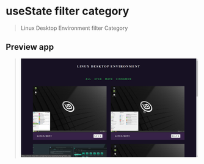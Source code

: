 # useState filter category

> Linux Desktop Environment filter Category 

## Preview app
> ![useState project](/img/linuxmintcategory.png "This is a sample image.")










